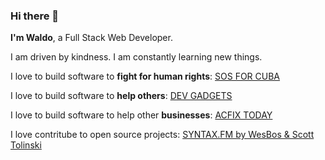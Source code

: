 ### Hi there 👋

**I'm Waldo**, a Full Stack Web Developer.

I am driven by kindness. I am constantly learning new things.

I love to build software to **fight for human rights**:
<a href="https://www.sosforcuba.com" target="_blank" rel="noopener noreferrer">SOS FOR CUBA</a>

I love to build software to **help others**:
<a href="https://www.devgadgets.io/" target="_blank" rel="noopener noreferrer">DEV GADGETS</a>

I love to build software to help other **businesses**:
<a href="https://acfix.today/" target="_blank" rel="noopener noreferrer">ACFIX TODAY</a>

I love contritube to open source projects:
<a href="https://github.com/wesbos/Syntax/issues/449" target="_blank" rel="noopener noreferrer">SYNTAX.FM by WesBos & Scott Tolinski</a>
